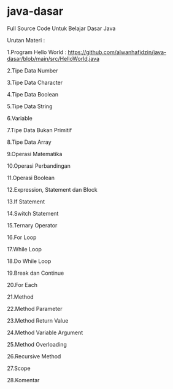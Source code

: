 # java-dasar
Full Source Code Untuk Belajar Dasar Java

Urutan Materi  :

1.Program Hello World : https://github.com/alwanhafidzin/java-dasar/blob/main/src/HelloWorld.java

2.Tipe Data Number

3.Tipe Data Character

4.Tipe Data Boolean

5.Tipe Data String

6.Variable

7.Tipe Data Bukan Primitif

8.Tipe Data Array

9.Operasi Matematika

10.Operasi Perbandingan

11.Operasi Boolean

12.Expression, Statement dan Block

13.If Statement

14.Switch Statement

15.Ternary Operator

16.For Loop

17.While Loop

18.Do While Loop

19.Break dan Continue

20.For Each

21.Method

22.Method Parameter

23.Method Return Value

24.Method Variable Argument

25.Method Overloading

26.Recursive Method

27.Scope

28.Komentar
